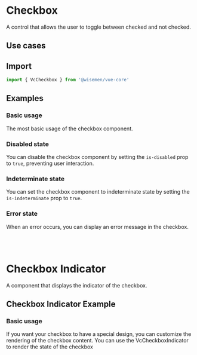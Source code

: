 # Checkbox

A control that allows the user to toggle between checked and not checked.

## Use cases

<BulletList
  :items="[
    {
      description: 'When you want users toggle between two states.',
      variant: 'good',
    },
    {
      description: 'When you have multiple options that can be selected.',
      variant: 'bad',
      link: {
        label: 'Checkbox Group',
        href: '/vue-core/components/checkbox-group/checkbox-group',
      },
    },
  ]"
/>

## Import

```ts
import { VcCheckbox } from '@wisemen/vue-core'
```

<!-- @include: ./checkbox-meta.md -->

## Examples

### Basic usage
The most basic usage of the checkbox component.

<ComponentPreviewV1 name="checkbox/simple" />

### Disabled state
You can disable the checkbox component by setting the `is-disabled` prop to `true`, preventing user interaction.

<ComponentPreviewV1 name="checkbox/disabled" />

### Indeterminate state
You can set the checkbox component to indeterminate state by setting the `is-indeterminate` prop to `true`.

<ComponentPreviewV1 name="checkbox/indeterminate" />

### Error state
When an error occurs, you can display an error message in the checkbox.

<ComponentPreviewV1 name="checkbox/error" />

<br />
<br />

# Checkbox Indicator

A component that displays the indicator of the checkbox.

<!-- @include: ./checkbox-indicator-meta.md -->

## Checkbox Indicator Example

### Basic usage
If you want your checkbox to have a special design, you can customize the rendering of the checkbox content.
You can use the VcCheckboxIndicator to render the state of the checkbox

<ComponentPreviewV1 name="checkbox-indicator/simple" />
